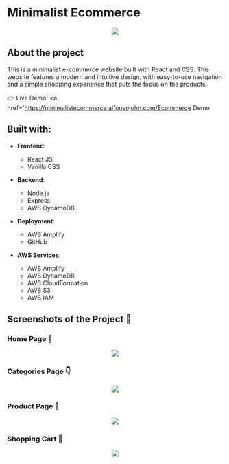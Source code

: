# Minimalist Ecommerce

<div align='center'><img src='https://user-images.githubusercontent.com/105128267/224688338-8f1f28b7-029b-4ed7-a567-86de0c44ff42.png'/></div>

## About the project

This is a minimalist e-commerce website built with React and CSS. This website features a modern and intuitive design, with easy-to-use navigation and a simple shopping experience that puts the focus on the products.

👉 Live Demo: <a href='https://minimalistecommerce.alfonsojohn.com/Ecommerce Demo</a>

## Built with:

- **Frontend**:
  - React JS
  - Vanilla CSS

- **Backend**:
  - Node.js
  - Express
  - AWS DynamoDB

- **Deployment**:
  - AWS Amplify
  - GitHub

- **AWS Services**:
  - AWS Amplify
  - AWS DynamoDB
  - AWS CloudFormation
  - AWS S3
  - AWS IAM

## Screenshots of the Project 📸

### Home Page 🏡

<div align='center'>
<img src='https://user-images.githubusercontent.com/105128267/213868640-e3421f0a-bb10-4352-82a1-1bda4df821e9.png'/>
</div>

### Categories Page 👇

<div align='center'>
<img src='https://user-images.githubusercontent.com/105128267/213868668-55c03494-0835-43e0-9cb1-429b9a243a65.png'/>
</div>

### Product Page 🎁

<div align='center'>
<img src='https://user-images.githubusercontent.com/105128267/213868690-5737cead-a56e-4500-88ff-d182426ce072.png'/>
</div>

### Shopping Cart 🛒

<div align='center'>
<img src='https://user-images.githubusercontent.com/105128267/213868718-6760d6de-9060-406f-816d-f9b317bb0e0c.png'/>
</div>

